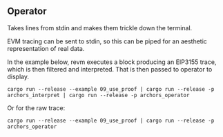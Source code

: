 ## Operator

Takes lines from stdin and makes them trickle down the terminal.

EVM tracing can be sent to stdin, so this can be piped for an aesthetic representation
of real data.

In the example below, revm executes a block producing an EIP3155 trace, which is then
filtered and interpreted. That is then passed to operator to display.

```command
cargo run --release --example 09_use_proof | cargo run --release -p archors_interpret | cargo run --release -p archors_operator
```
Or for the raw trace:
```command
cargo run --release --example 09_use_proof | cargo run --release -p archors_operator
```
